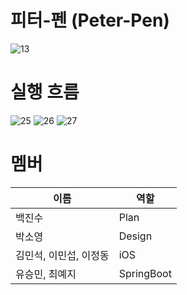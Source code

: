 # 피터-펜 (Peter-Pen)
![13](https://github.com/Hackathon-Team-Fairy/.github/assets/87902884/ebb2ee0f-02ba-441f-a51e-43e69549e007)

# 실행 흐름
![25](https://github.com/Hackathon-Team-Fairy/.github/assets/87902884/16f9dc83-e375-47ee-8695-bde99e612e0d)
![26](https://github.com/Hackathon-Team-Fairy/.github/assets/87902884/989bcfc5-cba3-4b0f-b06b-2d8e9a32e111)
![27](https://github.com/Hackathon-Team-Fairy/.github/assets/87902884/f6aff77f-c5dc-4bc7-b962-3081528bb422)

# 멤버
| 이름             | 역할                                                                |
| ----------------- | ------------------------------------------------------------------ |
| 백진수 | Plan |
| 박소영 | Design |
| 김민석, 이민섭, 이정동 | iOS |
| 유승민, 최예지 | SpringBoot |
